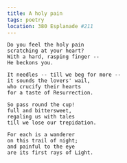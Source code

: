 ```yaml
---
title: A holy pain
tags: poetry
location: 380 Esplanade #211
---
```


    Do you feel the holy pain
    scratching at your heart?
    With a hard, rasping finger --
    He beckons you.

    It needles -- till we beg for more --
    it sounds the lovers' wail,
    who crucify their hearts
    for a taste of Resurrection.

    So pass round the cup!
    full and bittersweet,
    regaling us with tales
    till we lose our trepidation.

    For each is a wanderer
    on this trail of night;
    and painful to the eye
    are its first rays of Light.


